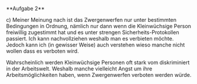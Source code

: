 \*\*Aufgabe 2\*\*



c) Meiner Meinung nach ist das Zwergenwerfen nur unter bestimmten Bedingungen in Ordnung, nämlich nur dann wenn die Kleinwüchsige Person freiwillig zugestimmt hat und es unter strengen Sicherheits-Protokollen passiert. Ich kann nachvollziehen weshalb man es verbieten möchte. Jedoch kann ich (in gewisser Weise) auch verstehen wieso manche nicht wollen dass es verboten wird.

Wahrscheinlich werden Kleinwüchsige Personen oft stark vom diskriminiert in der Arbeitswelt. Weshalb manche vielleicht Angst um ihre Arbeitsmöglichkeiten haben, wenn Zwergenwerfen verboten werden würde.

